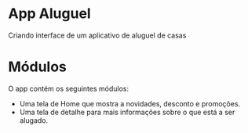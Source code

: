 # App Aluguel
 Criando interface de um aplicativo de aluguel de casas
 
 # Módulos
 
 O app contém os seguintes módulos:

* Uma tela de Home que mostra a novidades, desconto e promoções.
* Uma tela de detalhe para mais informações sobre o que está a ser alugado.
